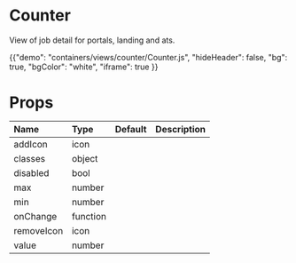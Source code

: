 
# Counter

<p class="description">View of job detail for portals, landing and ats.</p>

{{"demo": "containers/views/counter/Counter.js", "hideHeader": false, "bg": true, "bgColor": "white", "iframe": true }}

<h1>Props</hi>

| Name      |      Type      |  Default | Description   |
|:-----------|:--------------|:---------|:-------------| 
| addIcon   |    icon    |     |               |
| classes   |    object    |       |               |
| disabled | bool  |       |
| max   |    number    |      |               |
| min   |    number    |       |               |
| onChange   |    function    |      |               |
| removeIcon   |   icon     |      |               |
| value   |   number     |      |               |      
